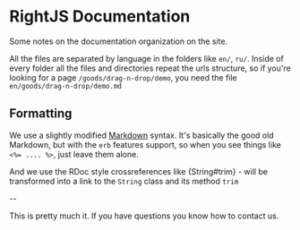 # RightJS Documentation

Some notes on the documentation organization on the site.

All the files are separated by language in the folders like `en/`, `ru/`.
Inside of every folder all the files and directories repeat the urls structure,
so if you're looking for a page `/goods/drag-n-drop/demo`, you need the file
`en/goods/drag-n-drop/demo.md`

## Formatting

We use a slightly modified [Markdown](http://maruku.rubyforge.org/markdown_syntax.html)
syntax. It's basically the good old Markdown, but with the `erb` features support, so
when you see things like `<%= .... %>`, just leave them alone.

And we use the RDoc style crossreferences like {String#trim} - will be transformed
into a link to the `String` class and its method `trim`

--

This is pretty much it. If you have questions you know how to contact us.






